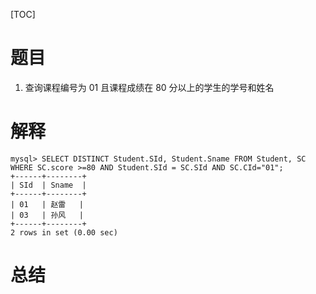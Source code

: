 [TOC]

# 题目
1. 查询课程编号为 01 且课程成绩在 80 分以上的学生的学号和姓名

# 解释

```mysql
mysql> SELECT DISTINCT Student.SId, Student.Sname FROM Student, SC WHERE SC.score >=80 AND Student.SId = SC.SId AND SC.CId="01";   
+------+--------+
| SId  | Sname  |
+------+--------+
| 01   | 赵雷   |
| 03   | 孙风   |
+------+--------+
2 rows in set (0.00 sec)

```



# 总结

